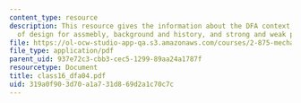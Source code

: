 ```yaml
---
content_type: resource
description: This resource gives the information about the DFA context, principle
  of design for assmebly, background and history, and strong and weak points.
file: https://ol-ocw-studio-app-qa.s3.amazonaws.com/courses/2-875-mechanical-assembly-and-its-role-in-product-development-fall-2004/319a0f903d70a1a731d869d2a1c70c7c_class16_dfa04.pdf
file_type: application/pdf
parent_uid: 937e72c3-cbb3-cec5-1299-89aa24a1787f
resourcetype: Document
title: class16_dfa04.pdf
uid: 319a0f90-3d70-a1a7-31d8-69d2a1c70c7c
---
```

